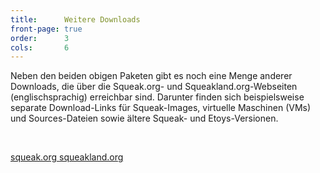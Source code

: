 ```yaml
---
title:      Weitere Downloads
front-page: true
order:      3
cols:       6
---
```


Neben den beiden obigen Paketen gibt es noch eine Menge anderer
Downloads, die über die Squeak.org- und Squeakland.org-Webseiten
(englischsprachig) erreichbar sind. Darunter finden sich
beispielsweise separate Download-Links für Squeak-Images, virtuelle
Maschinen (VMs) und Sources-Dateien sowie ältere Squeak- und Etoys-Versionen.

<p><br></p>
<div class="text-center">
    <a class="btn btn-default" href="http://www.squeak.org/downloads/" target="_blank" role="button">
        squeak.org
        <i class="fa fa-external-link"></i>
    </a>
    <a class="btn btn-default" href="http://www.squeakland.org/download/" target="_blank" role="button">
        squeakland.org
        <i class="fa fa-external-link"></i>
    </a>
</div>
